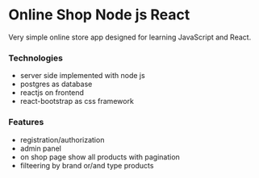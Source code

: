 # Online Shop Node js React
Very simple online store app designed for learning JavaScript and React.    

### Technologies
- server side implemented with node js 
- postgres as database 
- reactjs on frontend 
- react-bootstrap as css framework 

### Features
- registration/authorization
- admin panel 
- on shop page show all products with pagination
- filteering by brand or/and type products
